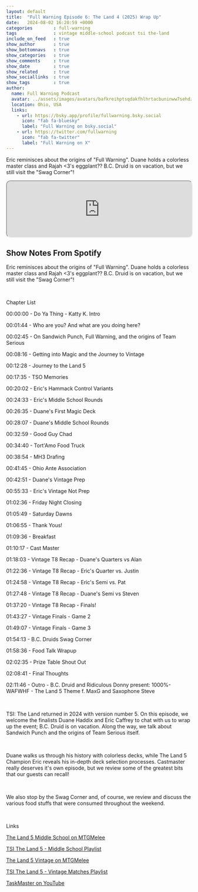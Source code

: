 ```yaml
---
layout: default
title:  "Full Warning Episode 6: The Land 4 (2025) Wrap Up"
date:   2024-08-02 16:20:59 +0000
categories        : full-warning
tags              : vintage middle-school podcast tsi the-land
include_on_feed   : true
show_author       : true
show_bottomnavs   : true
show_categories   : true
show_comments     : true
show_date         : true
show_related      : true
show_sociallinks  : true
show_tags         : true
author:
  name: Full Warning Podcast
  avatar: ../assets/images/avatars/bafkreihptsqdakfhlhrtacbuninww7sehdzvc6pup5wodnyi4tktbv6w3u.jpg
  location: Ohio, USA
  links:
    - url: https://bsky.app/profile/fullwarning.bsky.social
      icon: "fab fa-bluesky"
      label: "Full Warning on bsky.social"
    - url: https://twitter.com/fullwarning
      icon: "fab fa-twitter"
      label: "Full Warning on X"
---
```

<p>Eric reminisces about the origins of &quot;Full Warning&quot;. Duane holds a colorless master class and Rajah &lt;3's eggplant?? B.C. Druid is on vacation, but we still visit the &quot;Swag Corner&quot;!</p>

<iframe style="border-radius:12px" src="https://podcasters.spotify.com/pod/show/full-warning/embed/episodes/Full-Warning-Episode-6-The-Land-5-2024-Wrap-Up-e2mpt0o" allow="autoplay; clipboard-write; encrypted-media; fullscreen; picture-in-picture" width="100%" height="152"  scrolling="no"></iframe>

## Show Notes From Spotify

<p>Eric reminisces about the origins of &quot;Full Warning&quot;. Duane holds a colorless master class and Rajah &lt;3's eggplant?? B.C. Druid is on vacation, but we still visit the &quot;Swag Corner&quot;!</p>
<p><br></p>
<p>Chapter List</p>
<p>00:00:00 - Do Ya Thing - Katty K. Intro<p>
<p>00:01:44 - Who are you? And what are you doing here?<p>
<p>00:02:45 - On Sandwich Punch, Full Warning, and the origins of Team Serious<p>
<p>00:08:16 - Getting into Magic and the Journey to Vintage<p>
<p>00:12:28 - Journey to the Land 5<p>
<p>00:17:35 - TSO Memories<p>
<p>00:20:02 - Eric's Hammack Control Variants<p>
<p>00:24:33 - Eric's Middle School Rounds<p>
<p>00:26:35 - Duane's First Magic Deck <p>
<p>00:28:07 - Duane's Middle School Rounds<p>
<p>00:32:59 - Good Guy Chad<p>
<p>00:34:40 - Tort'Amo Food Truck<p>
<p>00:38:54 - MH3 Drafing<p>
<p>00:41:45 - Ohio Ante Association<p>
<p>00:42:51 - Duane's Vintage Prep<p>
<p>00:55:33 - Eric's Vintage Not Prep<p>
<p>01:02:36 - Friday Night Closing<p>
<p>01:05:49 - Saturday Dawns<p>
<p>01:06:55 - Thank Yous!<p>
<p>01:09:36 - Breakfast<p>
<p>01:10:17 - Cast Master<p>
<p>01:18:03 - Vintage T8 Recap - Duane's Quarters vs Alan<p>
<p>01:22:36 - Vintage T8 Recap - Eric's Quarter vs. Justin<p>
<p>01:24:58 - Vintage T8 Recap - Eric's Semi vs. Pat<p>
<p>01:27:48 - Vintage T8 Recap - Duane's Semi vs Steven<p>
<p>01:37:20 - Vintage T8 Recap - Finals!<p>
<p>01:43:27 - Vintage Finals - Game 2<p>
<p>01:49:07 - Vintage Finals - Game 3<p>
<p>01:54:13 - B.C. Druids Swag Corner<p>
<p>01:58:36 - Food Talk Wrapup<p>
<p>02:02:35 - Prize Table Shout Out<p>
<p>02:08:41 - Final Thoughts<p>
<p>02:11:46 - Outro - B.C. Druid and Ridiculous Donny present: 1000%-WAFWHF - The Land 5 Theme f. MaxG and Saxophone Steve<p>
<p><br></p>
<p>TSI: The Land returned in 2024 with version number 5. On this episode, we welcome the finalists Duane Haddix and Eric Caffrey to chat with us to wrap up the event; B.C. Druid is on vacation. Along the way, we talk about Sandwich Punch and the origins of Team Serious itself.
<p><br></p>
Duane walks us through his history with colorless decks, while The Land 5 Champion Eric reveals his in-depth deck selection processes. Castmaster really deserves it's own episode, but we review some of the greatest bits that our guests can recall!
<p><br></p>
We also stop by the Swag Corner and, of course, we review and discuss the various food stuffs that were consumed throughout the weekend.
<p><br></p>

<p>Links</p>
<p><a href="https://melee.gg/Tournament/View/72077" target="_blank" rel="noopener noreferer">The Land 5 Middle School on MTGMelee</a></p>
<p><a href="https://youtube.com/playlist?list=PL7mT2eVHGBPGXMar7zm1czyaHDYaUEU7N&si=An5ioXWB4Lkn-zbF" target="_blank" rel="noopener noreferer">TSI The Land 5 - Middle School Playlist</a></p>
<p><a href="https://melee.gg/Tournament/View/72085" target="_blank" rel="noopener noreferer">The Land 5 Vintage on MTGMelee</a></p>
<p><a href="https://youtube.com/playlist?list=PL7mT2eVHGBPH6vPhOnRtd4FVrJ9f1yKNj&si=04Dirk9Qa6BWw7am" target="_blank"
rel="noopener noreferer">TSI The Land 5 - Vintage Matches Playlist</a></p>
<p><a href="https://www.youtube.com/taskmaster" target="_blank"
rel="noopener noreferer">TaskMaster on YouTube</a></p>
<p><br></p>
